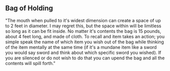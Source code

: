 ## Bag of Holding

"The mouth when pulled to it's widest dimension can create a space of up to 2 feet in diameter. I may regret this, but the space within will be limitless so long as it can be fit inside. No matter it's contents the bag is 15 pounds, about 4 feet long, and made of cloth. To recall and item takes an action; you simple speak the name of which item you wish out of the bag while thinking of the item mentally at the same time (if it's a mundane item like a sword you would say sword and think about which specific sword you wished). If you are silenced or do not wish to do that you can upend the bag and all the contents will spill forth."
